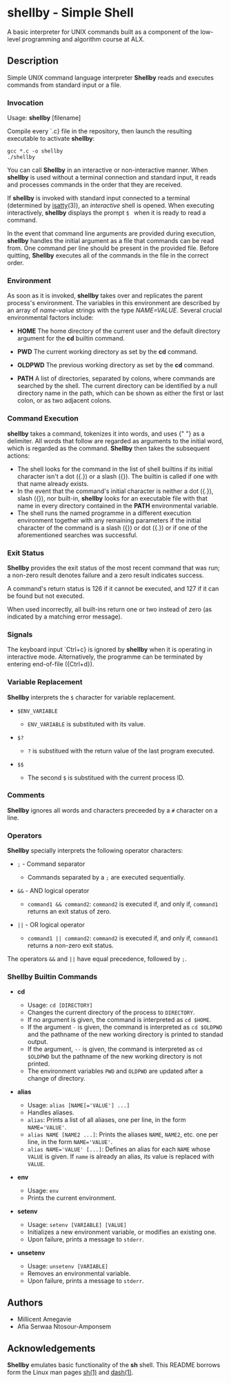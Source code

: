 # shellby - Simple Shell

A basic interpreter for UNIX commands built as a component of the low-level programming and algorithm course at ALX.

## Description

Simple UNIX command language interpreter **Shellby** reads and executes commands from standard input or a file.

### Invocation
Usage: **shellby** [filename]

Compile every `.c} file in the repository, then launch the resulting executable to activate **shellby**:

```
gcc *.c -o shellby
./shellby
```

You can call **Shellby** in an interactive or non-interactive manner. When **shellby** is used without a terminal connection and standard input, it reads and processes commands in the order that they are received.

If **shellby** is invoked with standard input connected to a terminal (determined by [isatty](https://linux.die.net/man/3/isatty)(3)), an *interactive* shell is opened. When executing interactively, **shellby** displays the prompt `$ ` when it is ready to read a command.

In the event that command line arguments are provided during execution, **shellby** handles the initial argument as a file that commands can be read from. One command per line should be present in the provided file. Before quitting, **Shellby** executes all of the commands in the file in the correct order.

### Environment
As soon as it is invoked, **shellby** takes over and replicates the parent process's environment. The variables in this environment are described by an array of *name-value* strings with the type *NAME=VALUE*. Several crucial environmental factors include:
* **HOME**
The home directory of the current user and the default directory argument for the **cd** builtin command.

* **PWD**
The current working directory as set by the **cd** command.

* **OLDPWD**
The previous working directory as set by the **cd** command.

* **PATH**
A list of directories, separated by colons, where commands are searched by the shell. The current directory can be identified by a null directory name in the path, which can be shown as either the first or last colon, or as two adjacent colons.

### Command Execution
**shellby** takes a command, tokenizes it into words, and uses {" "} as a delimiter. All words that follow are regarded as arguments to the initial word, which is regarded as the command. **Shellby** then takes the subsequent actions:
* The shell looks for the command in the list of shell builtins if its initial character isn't a dot ({.}) or a slash ({\}). The builtin is called if one with that name already exists.
* In the event that the command's initial character is neither a dot ({.}), slash ({\}), nor built-in, **shellby** looks for an executable file with that name in every directory contained in the **PATH** environmental variable.
* The shell runs the named programme in a different execution environment together with any remaining parameters if the initial character of the command is a slash ({\}) or dot ({.}) or if one of the aforementioned searches was successful.

### Exit Status
**Shellby** provides the exit status of the most recent command that was run; a non-zero result denotes failure and a zero result indicates success.

A command's return status is 126 if it cannot be executed, and 127 if it can be found but not executed.

When used incorrectly, all built-ins return one or two instead of zero (as indicated by a matching error message).

### Signals
The keyboard input `Ctrl+c} is ignored by **shellby** when it is operating in interactive mode. Alternatively, the programme can be terminated by entering end-of-file ({Ctrl+d}).

### Variable Replacement
**Shellby** interprets the `$` character for variable replacement.
* `$ENV_VARIABLE`
  * `ENV_VARIABLE` is substituted with its value.

* `$?`
  * `?` is substitued with the return value of the last program executed.

* `$$`
  * The second `$` is substitued with the current process ID.

### Comments
**Shellby** ignores all words and characters preceeded by a `#` character on a line.

### Operators
**Shellby** specially interprets the following operator characters:
* `;` - Command separator
  * Commands separated by a `;` are executed sequentially.

* `&&` - AND logical operator
  * `command1 && command2`: `command2` is executed if, and only if, `command1` returns an exit status of zero.

* `||` - OR logical operator
  * `command1 || command2`: `command2` is executed if, and only if, `command1` returns a non-zero exit status.

The operators `&&` and `||` have equal precedence, followed by `;`.

### Shellby Builtin Commands
* **cd**
  * Usage: `cd [DIRECTORY]`
  * Changes the current directory of the process to `DIRECTORY`.
  * If no argument is given, the command is interpreted as `cd $HOME`.
  * If the argument `-` is given, the command is interpreted as `cd $OLDPWD` and the pathname of the new working directory is printed to standad output.
  * If the argument, `--` is given, the command is interpreted as `cd $OLDPWD` but the pathname of the new working directory is not printed.
  * The environment variables `PWD` and `OLDPWD` are updated after a change of directory.

* **alias**
  * Usage: `alias [NAME[='VALUE'] ...]`
  * Handles aliases.
  * `alias`: Prints a list of all aliases, one per line, in the form `NAME='VALUE'`.
  * `alias NAME [NAME2 ...]`: Prints the aliases `NAME`, `NAME2`, etc. one per line, in the form `NAME='VALUE'`.
  * `alias NAME='VALUE' [...]`: Defines an alias for each `NAME` whose `VALUE` is given. If `name` is already an alias, its value is replaced with `VALUE`.

* **env**
  * Usage: `env`
  * Prints the current environment.

* **setenv**
  * Usage: `setenv [VARIABLE] [VALUE]`
  * Initializes a new environment variable, or modifies an existing one.
  * Upon failure, prints a message to `stderr`.

* **unsetenv**
  * Usage: `unsetenv [VARIABLE]`
  * Removes an environmental variable.
  * Upon failure, prints a message to `stderr`.

## Authors
* Millicent Amegavie
* Afia Serwaa Ntosour-Amponsem 

## Acknowledgements
**Shellby** emulates basic functionality of the **sh** shell. This README borrows form the Linux man pages [sh(1)](https://linux.die.net/man/1/sh) and [dash(1)](https://linux.die.net/man/1/dash).
